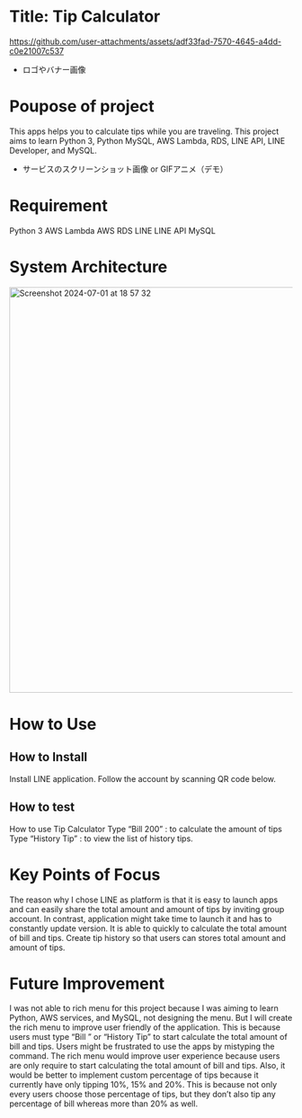 # Title: Tip Calculator

https://github.com/user-attachments/assets/adf33fad-7570-4645-a4dd-c0e21007c537

* ロゴやバナー画像
# Poupose of project
This apps helps you to calculate tips while you are traveling. 
This project aims to learn Python 3, Python MySQL, AWS Lambda, RDS,  LINE API, LINE Developer, and MySQL. 
* サービスのスクリーンショット画像 or GIFアニメ（デモ）
# Requirement
Python 3
AWS Lambda
AWS RDS
LINE
LINE API
MySQL
# System Architecture
<img width="722" alt="Screenshot 2024-07-01 at 18 57 32" src="https://github.com/SHOTAiiMURA/my_first_project.../assets/91776514/373e7082-e5aa-4eb4-bd8f-33716121967f">

# How to Use
  ## How to Install
   Install LINE application.
   Follow the account by scanning QR code below.
  ## How to test
   How to use Tip Calculator 
   Type “Bill 200” : to calculate the amount of tips
   Type “History Tip” : to view the list of history tips.
# Key Points of Focus
The reason why I chose LINE as platform is that it is easy to launch apps and can easily share the total amount and amount of tips by inviting group account. 
In contrast, application might take time to launch it and has to constantly update version.
It is able to quickly to calculate the total amount of bill and tips. 
Create tip history so that users can stores total amount and amount of tips. 
# Future Improvement
I was not able to rich menu for this project because I was aiming to learn Python, AWS services, and MySQL, not designing the menu. 
But I will create the rich menu to improve user friendly of the application. 
This is because users must type “Bill ” or “History Tip” to start calculate the total amount of bill and tips. 
Users might be frustrated to use the apps by mistyping the command. The rich menu would improve user experience because users are only require to start calculating the total amount of bill and tips. Also, it would be better to implement custom percentage of tips because it currently have only tipping 10%, 15% and 20%. This is because not only every users choose those percentage of tips, but they don’t also tip any percentage of bill whereas more than 20% as well.

